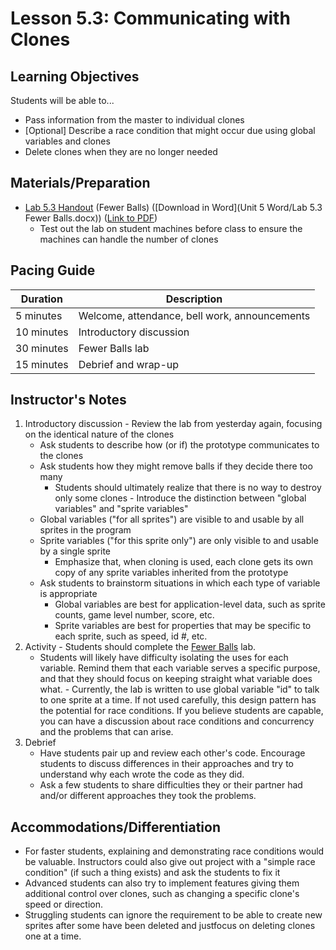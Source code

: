 # Lesson 5.3: Communicating with Clones

## Learning Objectives

Students will be able to...
-   Pass information from the master to individual clones
-   [Optional] Describe a race condition that might occur due using global variables and clones
-   Delete clones when they are no longer needed

## Materials/Preparation
- [Lab 5.3 Handout](lab_53.md) (Fewer Balls) ([Download in Word](Unit 5 Word/Lab 5.3 Fewer Balls.docx)) ([Link to PDF](https://teals-introcs.gitbooks.io/introduction-to-computer-science-principles/content/Unit%205%20PDF/Lab%205.3%20Fewer%20Balls.pdf))
    * Test out the lab on student machines before class to ensure the machines can handle the number of clones

## Pacing Guide

| Duration   | Description                                   |
| ---------- | --------------------------------------------- |
| 5 minutes  | Welcome, attendance, bell work, announcements |
| 10 minutes | Introductory discussion                       |
| 30 minutes | Fewer Balls lab                       |
| 15 minutes | Debrief and wrap-up |

## Instructor's Notes

1.   Introductory discussion
    -   Review the lab from yesterday again, focusing on the identical nature of the clones
        -   Ask students to describe how (or if) the prototype communicates to the clones
        -   Ask students how they might remove balls if they decide there too many
            -  Students should ultimately realize that there is no way to destroy only some clones
    -  Introduce the distinction between "global variables" and "sprite variables"
        -  Global variables ("for all sprites") are visible to and usable by all sprites in the program
        -  Sprite variables ("for this sprite only") are only visible to and usable by a single sprite
            -  Emphasize that, when cloning is used, each clone gets its own copy of any sprite variables inherited from the prototype
        -  Ask students to brainstorm situations in which each type of variable is appropriate
            -  Global variables are best for application-level data, such as sprite counts, game level number, score, etc.
            -  Sprite variables are best for properties that may be specific to each sprite, such as speed, id #, etc.
2.   Activity
    -   Students should complete the [Fewer Balls](lab_53.md) lab.
        - Students will likely have difficulty isolating the uses for each variable.  Remind them that each variable serves a specific purpose, and that they should focus on keeping straight what variable does what.
    -   Currently, the lab is written to use global variable "id" to talk to one sprite at a time. If not used carefully, this design pattern has the potential for race conditions. If you believe students are capable, you can have a discussion about race conditions and concurrency and the problems that can arise.
3. Debrief
    - Have students pair up and review each other's code.  Encourage students to discuss differences in their approaches and try to understand why each wrote the code as they did.
    - Ask a few students to share difficulties they or their partner had and/or different approaches they took the problems.

## Accommodations/Differentiation

-   For faster students, explaining and demonstrating race conditions would be valuable. Instructors could also give out project with a "simple race condition" (if such a thing exists) and ask the students to fix it
-   Advanced students can also try to implement features giving them additional control over clones, such as changing a specific clone's speed or direction.
-   Struggling students can ignore the requirement to be able to create new sprites after some have been deleted and justfocus on deleting clones one at a time. 
